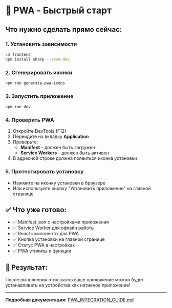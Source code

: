 # 🚀 PWA - Быстрый старт

## Что нужно сделать прямо сейчас:

### 1. Установить зависимости
```bash
cd frontend
npm install sharp --save-dev
```

### 2. Сгенерировать иконки
```bash
npm run generate-pwa-icons
```

### 3. Запустить приложение
```bash
npm run dev
```

### 4. Проверить PWA
1. Откройте DevTools (F12)
2. Перейдите на вкладку **Application**
3. Проверьте:
   - **Manifest** - должен быть загружен
   - **Service Workers** - должен быть активен
4. В адресной строке должна появиться иконка установки

### 5. Протестировать установку
- Нажмите на иконку установки в браузере
- Или используйте кнопку "Установить приложение" на главной странице

## ✅ Что уже готово:

- ✅ Manifest.json с настройками приложения
- ✅ Service Worker для офлайн работы
- ✅ React компоненты для PWA
- ✅ Кнопка установки на главной странице
- ✅ Статус PWA в настройках
- ✅ PWA утилиты и функции

## 🎯 Результат:

После выполнения этих шагов ваше приложение можно будет устанавливать на устройства как нативное приложение!

---

**Подробная документация:** [PWA_INTEGRATION_GUIDE.md](./PWA_INTEGRATION_GUIDE.md) 